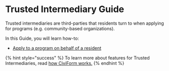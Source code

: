 # Trusted Intermediary Guide

Trusted intermediaries are third-parties that residents turn to when applying for programs (e.g. community-based organizations).&#x20;

In this Guide, you will learn how-to:

* [Apply to a program on behalf of a resident](apply-to-a-program.md)

{% hint style="success" %}
To learn more about features for Trusted Intermediaries, read [how CiviForm works.](../../overview/how-does-civiform-work.md#trusted-intermediaries)
{% endhint %}
